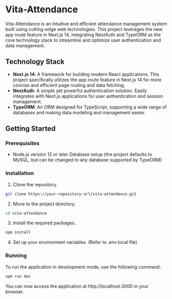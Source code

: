 
# Vita-Attendance
Vita-Attendance is an intuitive and efficient attendance management system built using cutting-edge web technologies. This project leverages the new app route feature in Next.js 14, integrating NextAuth and TypeORM as the core technology stack to streamline and optimize user authentication and data management.

## Technology Stack
- **Next.js 14**: A framework for building modern React applications. This project specifically utilizes the app route feature in Next.js 14 for more concise and efficient page routing and data fetching.
- **NextAuth**: A simple yet powerful authentication solution. Easily integrates with Next.js applications for user authentication and session management.
- **TypeORM**: An ORM designed for TypeScript, supporting a wide range of databases and making data modeling and management easier.

## Getting Started
### Prerequisites
- Node.js version 12 or later
Database setup (the project defaults to MySQL, but can be changed to any database supported by TypeORM)

### Installation
1. Clone the repository.
```bash
git clone https://your-repository-url/vita-attendance.git
```
2. Move to the project directory.
```bash
cd vita-attendance
```
3. Install the required packages.
```bash
npm install
```
4. Set up your environment variables. (Refer to .env.local file)

### Running
To run the application in development mode, use the following command:

```bash
npm run dev
```
You can now access the application at http://localhost:3000 in your browser.